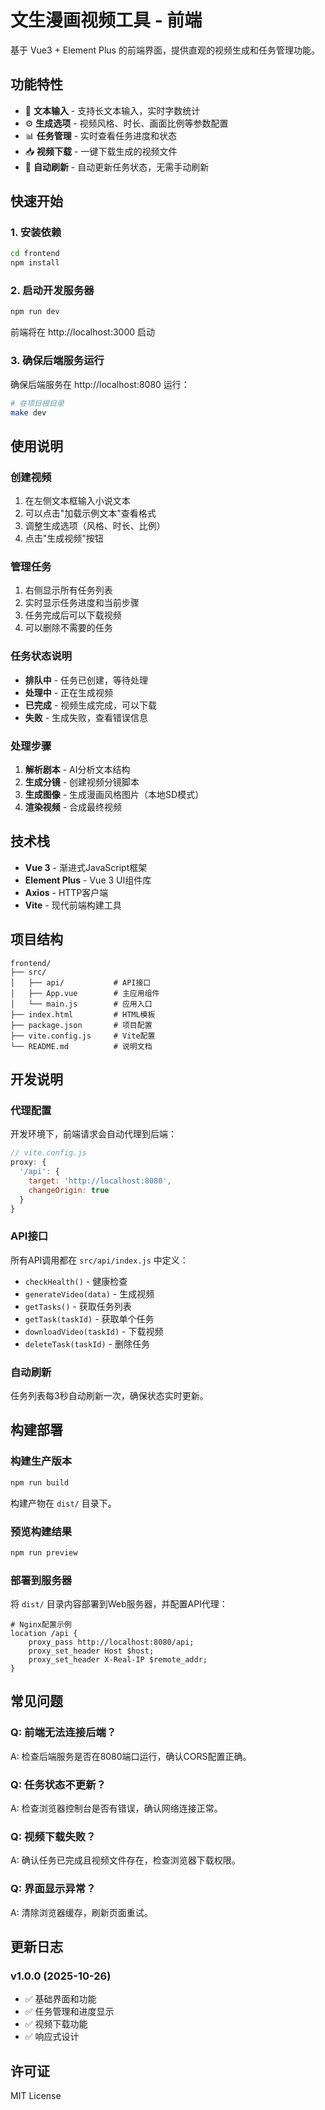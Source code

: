 # 文生漫画视频工具 - 前端

基于 Vue3 + Element Plus 的前端界面，提供直观的视频生成和任务管理功能。

## 功能特性

- 📝 **文本输入** - 支持长文本输入，实时字数统计
- ⚙️ **生成选项** - 视频风格、时长、画面比例等参数配置
- 📊 **任务管理** - 实时查看任务进度和状态
- 📥 **视频下载** - 一键下载生成的视频文件
- 🔄 **自动刷新** - 自动更新任务状态，无需手动刷新

## 快速开始

### 1. 安装依赖

```bash
cd frontend
npm install
```

### 2. 启动开发服务器

```bash
npm run dev
```

前端将在 http://localhost:3000 启动

### 3. 确保后端服务运行

确保后端服务在 http://localhost:8080 运行：

```bash
# 在项目根目录
make dev
```

## 使用说明

### 创建视频

1. 在左侧文本框输入小说文本
2. 可以点击"加载示例文本"查看格式
3. 调整生成选项（风格、时长、比例）
4. 点击"生成视频"按钮

### 管理任务

1. 右侧显示所有任务列表
2. 实时显示任务进度和当前步骤
3. 任务完成后可以下载视频
4. 可以删除不需要的任务

### 任务状态说明

- **排队中** - 任务已创建，等待处理
- **处理中** - 正在生成视频
- **已完成** - 视频生成完成，可以下载
- **失败** - 生成失败，查看错误信息

### 处理步骤

1. **解析剧本** - AI分析文本结构
2. **生成分镜** - 创建视频分镜脚本
3. **生成图像** - 生成漫画风格图片（本地SD模式）
4. **渲染视频** - 合成最终视频

## 技术栈

- **Vue 3** - 渐进式JavaScript框架
- **Element Plus** - Vue 3 UI组件库
- **Axios** - HTTP客户端
- **Vite** - 现代前端构建工具

## 项目结构

```
frontend/
├── src/
│   ├── api/           # API接口
│   ├── App.vue        # 主应用组件
│   └── main.js        # 应用入口
├── index.html         # HTML模板
├── package.json       # 项目配置
├── vite.config.js     # Vite配置
└── README.md          # 说明文档
```

## 开发说明

### 代理配置

开发环境下，前端请求会自动代理到后端：

```javascript
// vite.config.js
proxy: {
  '/api': {
    target: 'http://localhost:8080',
    changeOrigin: true
  }
}
```

### API接口

所有API调用都在 `src/api/index.js` 中定义：

- `checkHealth()` - 健康检查
- `generateVideo(data)` - 生成视频
- `getTasks()` - 获取任务列表
- `getTask(taskId)` - 获取单个任务
- `downloadVideo(taskId)` - 下载视频
- `deleteTask(taskId)` - 删除任务

### 自动刷新

任务列表每3秒自动刷新一次，确保状态实时更新。

## 构建部署

### 构建生产版本

```bash
npm run build
```

构建产物在 `dist/` 目录下。

### 预览构建结果

```bash
npm run preview
```

### 部署到服务器

将 `dist/` 目录内容部署到Web服务器，并配置API代理：

```nginx
# Nginx配置示例
location /api {
    proxy_pass http://localhost:8080/api;
    proxy_set_header Host $host;
    proxy_set_header X-Real-IP $remote_addr;
}
```

## 常见问题

### Q: 前端无法连接后端？
A: 检查后端服务是否在8080端口运行，确认CORS配置正确。

### Q: 任务状态不更新？
A: 检查浏览器控制台是否有错误，确认网络连接正常。

### Q: 视频下载失败？
A: 确认任务已完成且视频文件存在，检查浏览器下载权限。

### Q: 界面显示异常？
A: 清除浏览器缓存，刷新页面重试。

## 更新日志

### v1.0.0 (2025-10-26)
- ✅ 基础界面和功能
- ✅ 任务管理和进度显示
- ✅ 视频下载功能
- ✅ 响应式设计

## 许可证

MIT License